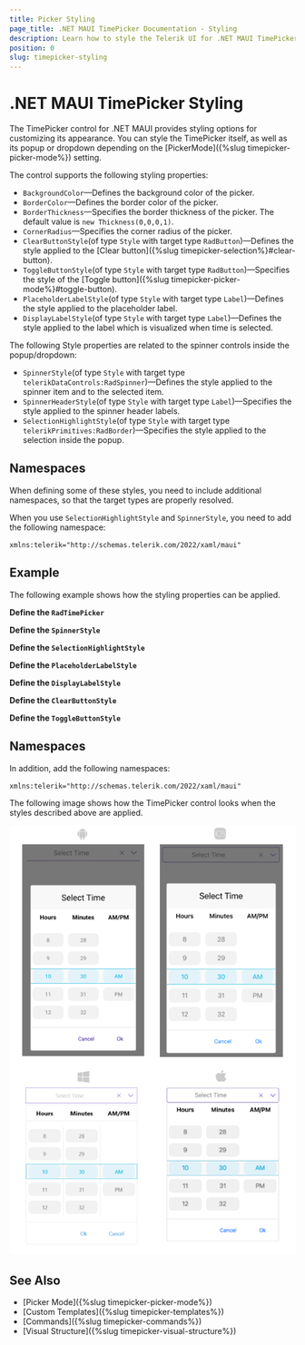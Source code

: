 ```yaml
---
title: Picker Styling
page_title: .NET MAUI TimePicker Documentation - Styling
description: Learn how to style the Telerik UI for .NET MAUI TimePicker control with the exposed options in the article.
position: 0
slug: timepicker-styling
---
```


# .NET MAUI TimePicker Styling

The TimePicker control for .NET MAUI provides styling options for customizing its appearance. You can style the TimePicker itself, as well as its popup or dropdown depending on the [PickerMode]({%slug timepicker-picker-mode%}) setting.

The control supports the following styling properties:

* `BackgroundColor`&mdash;Defines the background color of the picker.
* `BorderColor`&mdash;Defines the border color of the picker.
* `BorderThickness`&mdash;Specifies the border thickness of the picker. The default value is `new Thickness(0,0,0,1)`.
* `CornerRadius`&mdash;Specifies the corner radius of the picker.
* `ClearButtonStyle`(of type `Style` with target type `RadButton`)&mdash;Defines the style applied to the [Clear button]({%slug timepicker-selection%}#clear-button).
* `ToggleButtonStyle`(of type `Style` with target type `RadButton`)&mdash;Specifies the style of the [Toggle button]({%slug timepicker-picker-mode%}#toggle-button).
* `PlaceholderLabelStyle`(of type `Style` with target type `Label`)&mdash;Defines the style applied to the placeholder label.
* `DisplayLabelStyle`(of type `Style` with target type `Label`)&mdash;Defines the style applied to the label which is visualized when time is selected.

The following Style properties are related to the spinner controls inside the popup/dropdown:

* `SpinnerStyle`(of type `Style` with target type `telerikDataControls:RadSpinner`)&mdash;Defines the style applied to the spinner item and to the selected item.
* `SpinnerHeaderStyle`(of type `Style` with target type `Label`)&mdash;Specifies the style applied to the spinner header labels.
* `SelectionHighlightStyle`(of type `Style` with target type `telerikPrimitives:RadBorder`)&mdash;Specifies the style applied to the selection inside the popup.


## Namespaces

When defining some of these styles, you need to include additional namespaces, so that the target types are properly resolved.

When you use `SelectionHighlightStyle` and `SpinnerStyle`, you need to add the following namespace:

```XAML
xmlns:telerik="http://schemas.telerik.com/2022/xaml/maui"
```

## Example

The following example shows how the styling properties can be applied.

**Define the `RadTimePicker`**

<snippet id='timepicker-popup-style' />

**Define the `SpinnerStyle`**

<snippet id='timepicker-style-spinner-style' />

**Define the `SelectionHighlightStyle`**

<snippet id='timepicker-style-selection-highlight-style' />

**Define the `PlaceholderLabelStyle`**

<snippet id='timepicker-style-placeholder-label-style' />

**Define the `DisplayLabelStyle`**

<snippet id='timepicker-style-display-label-style' />

**Define the `ClearButtonStyle`**

<snippet id='timepicker-style-clear-button-style' />

**Define the `ToggleButtonStyle`**

<snippet id='timepicker-style-toggle-button-style' />


## Namespaces

In addition, add the following namespaces:

```XAML
xmlns:telerik="http://schemas.telerik.com/2022/xaml/maui"
```

The following image shows how the TimePicker control looks when the styles described above are applied.

![Time Picker Styling](../images/timepicker_style.png)

## See Also

- [Picker Mode]({%slug timepicker-picker-mode%})
- [Custom Templates]({%slug timepicker-templates%})
- [Commands]({%slug timepicker-commands%})
- [Visual Structure]({%slug timepicker-visual-structure%})
